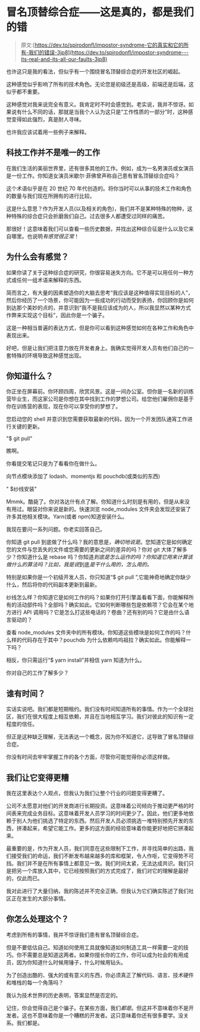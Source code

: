 # 冒名顶替综合症——这是真的，都是我们的错

> 原文:[https://dev.to/spirodonfl/impostor-syndrome-它的真实和它的所有-我们的错误-3jp8](https://dev.to/spirodonfl/impostor-syndrome---its-real-and-its-all-our-faults-3jp8)

也许这只是我的看法，但似乎有一个围绕冒名顶替综合症的开发社区的崛起。

这种感觉似乎影响了所有的技术角色。无论您是初级还是高级，前端还是后端，这似乎都不重要。

这种感觉对我来说完全有意义。我肯定时不时会感觉到。老实说，我并不惊讶。如果说有什么不同的话，那就是当我个人认为这只是“工作性质的一部分”时，这种感觉变得如此强烈，真是耐人寻味。

也许我应该试着用一些例子来解释。

## 科技工作并不是唯一的工作

在我们生活的美丽世界里，还有很多其他的工作。例如，成为一名男演员或女演员是一份工作。你知道女演员米歇尔·菲佛曾声称自己患有冒名顶替综合症吗？

这个术语似乎是在 20 世纪 70 年代创造的。将你当时可以从事的技术工作和角色的数量与我们现在所拥有的进行比较。

这是什么意思？作为开发人员(以及相关的角色)，我们并不是某种特殊的物种，这种特殊的综合症只会折磨我们自己。过去很多人都遭受过同样的痛苦。

那很好！这意味着我们可以查看一些历史数据，并找出这种综合征是什么以及它来自哪里。也说明*有感觉很正常*！

## 为什么会有感觉？

如果你读了关于这种综合症的研究，你很容易迷失方向。它不是可以用任何一种方式或任何一组术语来解释的东西。

简而言之，有大量的因素塑造你的大脑去思考“我应该是这种值得实现目标的人”，然后你经历了一个场景，你可能因为一些成功的行动而受到表扬，你回顾你是如何到达那个美妙的点的，并意识到“我不是我应该成为的人，所以我显然以某种方式作弊来实现这个目标”，因此你是一个骗子。

这是一种相当普遍的表达方式，但是你可以看到这种感觉如何在各种工作和角色中表现出来。

好吧，但是让我们把注意力放在开发者身上。我确实觉得开发人员有他们自己的一套特殊的环境导致这种感觉出现。

## 你知道什么？

你正坐在屏幕前。你环顾四周，欣赏风景。这是一间办公室。但你是一名新的训练营毕业生，而这家公司是你想在其中找到工作的梦想公司。给您他们雇佣你是基于你在训练营的表现，现在你可以享受你的梦想了。

您启动您的 shell 并意识到您需要获取最新的代码，因为一个开发团队通宵工作进行关键的更新。

"$ git pull"

瞧啊。

你看提交笔记只是为了看看你在做什么。

向节点模块添加了 lodash、momentjs 和 pouchdb(或类似的东西)

" $纱线安装"

Mmmk。酷毙了。你对洛达什有点了解。你知道什么时刻是有用的，但是从来没有用过。眼袋对你来说是新的。快速浏览 node_modules 文件夹会发现还安装了许多其他相关模块。Yarn(或者 npm)知道安装什么。

我现在要问一系列问题。你老实回答自己。

你知道 git pull 到底做了什么吗？我的意思是，*确切地说是*。您知道它是如何确定您的文件与您丢失的文件或您需要的更新之间的差异的吗？你对 git 大体了解多少？你知道什么是 rebase 吗？你知道*到底是怎么运作的吗？你知道它用来计算该做什么的算法吗？比如，我是说*到底*是干什么用的，怎么用的。*

特别是如果你是一个初级开发人员，你只知道“$ git pull ”,它能神奇地确定你缺少什么，然后将你的代码副本更新到最新。

纱线怎么样？你知道它是如何工作的吗？如果你打开引擎盖看看下面，你能解释所有的活动部件吗？全部吗？确实如此。它如何判断哪些包是依赖项？它会在某个地方进行 API 调用吗？它是怎么打这些电话的？卷曲？还有别的吗？它是由什么语言驱动的？

查看 node_modules 文件夹中的所有模块。你知道这些模块是如何工作的吗？什么样的代码存在于其中？pouchdb 为什么依赖呜呜祖拉？确实如此。你能解释一下吗？

相反，你只需运行“$ yarn install”并相信 yarn 知道为什么。

你对自己的工作了解多少？

## 谁有时间？

实话实说吧。我们都是短期租约。我们没有时间知道所有的事情。作为一个全球社区，我们在很大程度上相互依赖，并且在当地相互学习。我们对彼此的知识有一定程度的信任。

但正是这种缺乏理解，无法表达一个概念，因为你不知道它，这导致了冒名顶替综合症。

你没有时间去牢牢掌握工作的各个方面，尽管你可能觉得你必须这样做。

## 我们让它变得更糟

我在这里表达个人观点，但我认为我们让整个行业的问题变得更糟了。

公司不太愿意对他们的开发商进行长期投资。这意味着公司倾向于推动更严格的时间表来完成业务目标。这意味着开发人员学习的时间更少了。因此，他们更多地依赖于别人为他们挑选了特定的东西。然后开发人员必须挑选一堆特别预先开发的东西，拼凑起来，希望它能工作。更多的这方面的经验意味着你能更好地把它拼凑起来。

最重要的是，作为开发人员，我们同意在这些限制下工作，并寻找简单的出路，我们接受我们的命运，我们不断发布越来越多的库和框架，令人作呕，它变得势不可挡。我们并不是在所有事情上都意见一致。我们时间太紧，无法达成共识。我们只是把另一个库放入其中，它已经按照我们的方式完成了，我们对它的理解是最好的，仅此而已。

我对此进行了大量归纳，我的陈述并不完全正确，但我认为它们确实陈述了我们社区正在发生的大部分事情。

## 你怎么处理这个？

考虑到所有的事情，我并不惊讶我们患有冒名顶替综合症。

但是不要低估自己。知道如何使用工具就像知道如何制造工具一样需要一定的技巧。你不需要总是知道这两者。如果你擅长你的工作，你可以成为社会的有用成员，因为你知道什么时候用锤子，什么时候用钻头。

为了创造出酷的、强大的或有意义的东西，你必须真正了解代码、语言、技术硬件和堆栈的每一个角落吗？

我认为技术世界的历史表明，答案显然是否定的。

记住，你会觉得自己是个骗子。在某些方面，我们*都是*。但这并不意味着你不是开发者。这也不意味着你是一个糟糕的开发者。这只意味着你还有很多要学。没关系。我们都是。